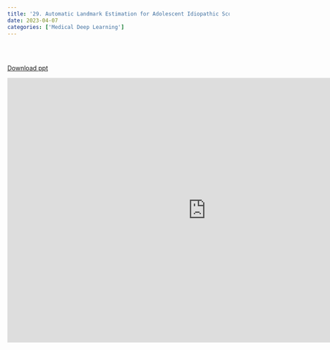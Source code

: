 ```yaml
---
title: '29. Automatic Landmark Estimation for Adolescent Idiopathic Scoliosis Assessment Using BoostNet'
date: 2023-04-07
categories: ['Medical Deep Learning']
---
```


<br><br>

[Download ppt](/ppt/29.pptx)

<center>
<iframe src="https://docs.google.com/presentation/d/e/2PACX-1vTyJFp9Bo3VMZK6gL1fD1SnSBjemU7kbyl8T275btpLhAQu6YyUrJ0ZA_39LUNV-Q/embed?start=false&loop=false&delayms=3000" frameborder="0" width="900" height="600" allowfullscreen="true" mozallowfullscreen="true" webkitallowfullscreen="true min-width="350px"></iframe>
</center>

<br>

<script src="https://utteranc.es/client.js"
        repo="RTOS-KGU/RTOS-utterances-comment"
        issue-term="pathname"
        label="Comment"
        theme="github-light"
        crossorigin="anonymous"
        async>
</script>